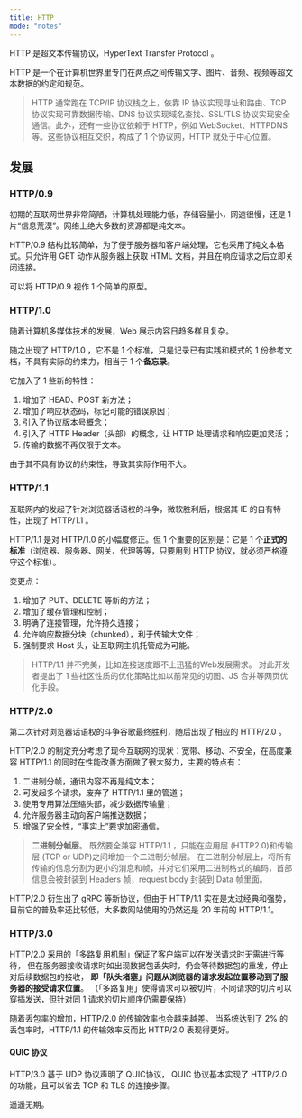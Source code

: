 ```yaml
---
title: HTTP
mode: "notes"
---
```


HTTP 是超文本传输协议，HyperText Transfer Protocol 。

HTTP 是一个在计算机世界里专门在两点之间传输文字、图片、音频、视频等超文本数据的约定和规范。

> HTTP 通常跑在 TCP/IP 协议栈之上，依靠 IP 协议实现寻址和路由、TCP 协议实现可靠数据传输、DNS 协议实现域名查找、SSL/TLS 协议实现安全通信。此外，还有一些协议依赖于 HTTP，例如 WebSocket、HTTPDNS 等。这些协议相互交织，构成了 1 个协议网，HTTP 就处于中心位置。

## 发展

### HTTP/0.9

初期的互联网世界非常简陋，计算机处理能力低，存储容量小，网速很慢，还是 1 片“信息荒漠”。网络上绝大多数的资源都是纯文本。

HTTP/0.9 结构比较简单，为了便于服务器和客户端处理，它也采用了纯文本格式。只允许用 GET 动作从服务器上获取 HTML 文档，并且在响应请求之后立即关闭连接。

可以将 HTTP/0.9 视作 1 个简单的原型。

### HTTP/1.0

随着计算机多媒体技术的发展，Web 展示内容日趋多样且复杂。

随之出现了 HTTP/1.0 ，它不是 1 个标准，只是记录已有实践和模式的 1 份参考文档，不具有实际的约束力，相当于 1 个**备忘录**。

它加入了 1 些新的特性：

1. 增加了 HEAD、POST 新方法；
2. 增加了响应状态码，标记可能的错误原因；
3. 引入了协议版本号概念；
4. 引入了 HTTP Header（头部）的概念，让 HTTP 处理请求和响应更加灵活；
5. 传输的数据不再仅限于文本。

由于其不具有协议的约束性，导致其实际作用不大。

### HTTP/1.1

互联网内的发起了针对浏览器话语权的斗争，微软胜利后，根据其 IE 的自有特性，出现了 HTTP/1.1 。

HTTP/1.1 是对 HTTP/1.0 的小幅度修正。但 1 个重要的区别是：它是 1 个**正式的标准**（浏览器、服务器、网关、代理等等，只要用到 HTTP 协议，就必须严格遵守这个标准）。

变更点：

1. 增加了 PUT、DELETE 等新的方法；
2. 增加了缓存管理和控制；
3. 明确了连接管理，允许持久连接；
4. 允许响应数据分块（chunked），利于传输大文件；
5. 强制要求 Host 头，让互联网主机托管成为可能。

> HTTP/1.1 并不完美，比如连接速度跟不上迅猛的Web发展需求。  对此开发者提出了 1 些社区性质的优化策略比如以前常见的切图、JS 合并等网页优化手段。

### HTTP/2.0

第二次针对浏览器话语权的斗争谷歌最终胜利，随后出现了相应的 HTTP/2.0 。

HTTP/2.0 的制定充分考虑了现今互联网的现状：宽带、移动、不安全，在高度兼容 HTTP/1.1 的同时在性能改善方面做了很大努力，主要的特点有：

1. 二进制分帧，通讯内容不再是纯文本；
2. 可发起多个请求，废弃了 HTTP/1.1 里的管道；
3. 使用专用算法压缩头部，减少数据传输量；
4. 允许服务器主动向客户端推送数据；
5. 增强了安全性，“事实上”要求加密通信。

> **二进制分帧层**。 既然要全兼容 HTTP/1.1 ，只能在应用层 (HTTP2.0)和传输层 (TCP or UDP)之间增加一个二进制分帧层。 在二进制分帧层上，将所有传输的信息分割为更小的消息和帧，并对它们采用二进制格式的编码，首部信息会被封装到 Headers 帧，request body 封装到 Data 帧里面。 

HTTP/2.0 衍生出了 gRPC 等新协议，但由于 HTTP/1.1 实在是太过经典和强势，目前它的普及率还比较低，大多数网站使用的仍然还是 20 年前的 HTTP/1.1。

### HTTP/3.0

HTTP/2.0 采用的「多路复用机制」保证了客户端可以在发送请求时无需进行等待，
但在服务器接收请求时如出现数据包丢失时，仍会等待数据包的重发，停止对后续数据包的接收，
**即「队头堵塞」问题从浏览器的请求发起位置移动到了服务器的接受请求位置**。
（「多路复用」使得请求可以被切片，不同请求的切片可以穿插发送，但针对同 1 请求的切片顺序仍需要保持）

随着丢包率的增加，HTTP/2.0 的传输效率也会越来越差。
当系统达到了 2% 的丢包率时，HTTP/1.1 的传输效率反而比 HTTP/2.0 表现得更好。

#### QUIC 协议

HTTP/3.0 基于 UDP 协议声明了 QUIC协议，
QUIC 协议基本实现了 HTTP/2.0 的功能，且可以省去 TCP 和 TLS 的连接步骤。

遥遥无期。
